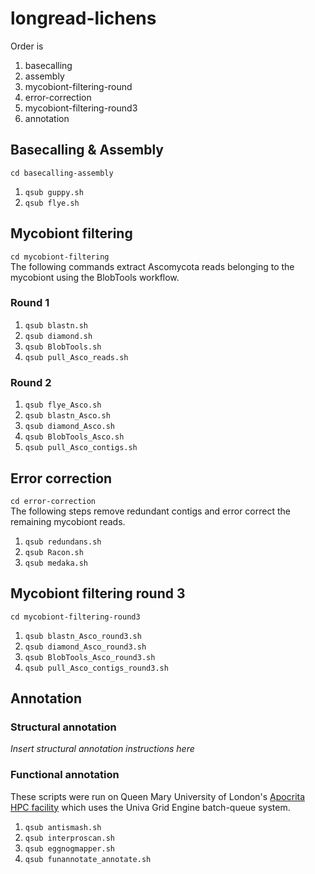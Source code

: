 # longread-lichens

Order is 

1. basecalling
2. assembly
3. mycobiont-filtering-round
5. error-correction
6. mycobiont-filtering-round3
7. annotation

## Basecalling & Assembly

`cd basecalling-assembly`

1. `qsub guppy.sh`
2. `qsub flye.sh`

## Mycobiont filtering
`cd mycobiont-filtering`   
The following commands extract Ascomycota reads belonging to the mycobiont using the BlobTools workflow.
### Round 1
1. `qsub blastn.sh`
2. `qsub diamond.sh`
3. `qsub BlobTools.sh`
4. `qsub pull_Asco_reads.sh`

### Round 2
1. `qsub flye_Asco.sh`
2. `qsub blastn_Asco.sh`
3. `qsub diamond_Asco.sh`
4. `qsub BlobTools_Asco.sh`
5. `qsub pull_Asco_contigs.sh`

## Error correction
`cd error-correction`   
The following steps remove redundant contigs and error correct the remaining mycobiont reads.
1. `qsub redundans.sh`
2. `qsub Racon.sh`
3. `qsub medaka.sh`

## Mycobiont filtering round 3
`cd mycobiont-filtering-round3`
1. `qsub blastn_Asco_round3.sh`
2. `qsub diamond_Asco_round3.sh`
3. `qsub BlobTools_Asco_round3.sh`
4. `qsub pull_Asco_contigs_round3.sh`

## Annotation

### Structural annotation

*Insert structural annotation instructions here*

### Functional annotation

These scripts were run on Queen Mary University of London's [Apocrita HPC facility](http://doi.org/10.5281/zenodo.438045) which uses the Univa 
Grid Engine batch-queue system.

1. `qsub antismash.sh`
2. `qsub interproscan.sh`
3. `qsub eggnogmapper.sh`
4. `qsub funannotate_annotate.sh`
